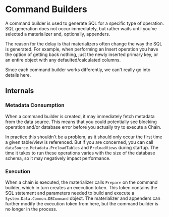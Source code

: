 ﻿# Command Builders

A command builder is used to generate SQL for a specific type of operation. SQL generation does not occur immediately, but rather waits until you've selected a materializer and, optionally, appenders.

The reason for the delay is that materializers often change the way the SQL is generated. For example, when performing an Insert operation you have the option of getting back nothing, just the newly inserted primary key, or an entire object with any defaulted/calculated columns.

Since each command builder works differently, we can't really go into details here.

## Internals

### Metadata Consumption

When a command builder is created, it may immediately fetch metadata from the data source. This means that you could potentially see blocking operation and/or database error before you actually try to execute a Chain. 

In practice this shouldn't be a problem, as it should only occur the first time a given table/view is referenced. But if you are concerned, you can call `dataSource.Metadata.PreloadTables` and `PreloadViews` during startup. The time it takes to run these operations varies with the size of the database schema, so it may negatively impact performance.

### Execution

When a chain is executed, the materializer calls `Prepare` on the command builder, which in turn creates an execution token. This token contains the SQL statement and parameters needed to build and execute a `System.Data.Common.DBCommand` object. The materializer and appenders can further modify the execution token from here, but the command builder is no longer in the process.



